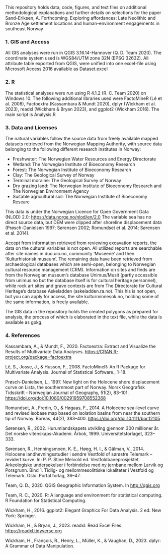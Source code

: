 This repository holds data, code, figures, and text files on additional methodological explanations and further details on selections for the paper Sand-Eriksen, A. Forthcoming. Exploring affordances: Late Neolithic and Bronze Age settlement locations and human-environment engagements in southeast Norway 

### 1. GIS and Access
All GIS analyses were run in QGIS 3.16.14-Hannover (Q. D. Team 2020). The coordinate system used is WGS84/UTM zone 32N (EPSG:32632). All attribute table exported from QGIS, were unified into one excel-file using Microsoft Access 2016 available as Dataset.excel

### 2. R
The statistical analyses were run using R 4.1.2 (R. C. Team 2020)  on Windows 10. The following additional libraries used were FactoMineR (Lê et al. 2008), Factoextra (Kassambara & Mundt 2020), dplyr (Wickham et al. 2023), readxl (Wickham & Bryan 2023), and ggplot2 (Wickham 2016). The main script is Analysis.R

### 3. Data and Licenses
The natural variables follow the source data from freely available mapped datasets retrieved from the Norwegian Mapping Authority, with source data belonging to the following different research institutes in Norway:
-	Freshwater: The Norwegian Water Resources and Energy Directorate
-	Wetland: The Norwegian Institute of Bioeconomy Research
-	Forest: The Norwegian Institute of Bioeconomy Research
-	Clay: The Geological Survey of Norway
-	Terminal moraine: The Geological Survey of Norway
-	Dry grazing land:  The Norwegian Institute of Bioeconomy Research and The Norwegian Environment Agency
-	Suitable agricultural soil: The Norwegian Institute of Bioeconomy Researc

This data is under the Norwegian Licence for Open Government Data (NLOD) 2.0: https://data.norge.no/nlod/en/2.0
The variable sea has no direct source data, but DEM were clipped after shoreline displacement data (Prøsch-Danielsen 1997; Sørensen 2002; Romundset et al. 2014; Sørensen et al. 2014). 

Accept from information retrieved from reviewing excavation reports, the data on the cultural variables is not open. All utilized reports are searchable after site names in duo.uio.no, community ‘Museene’ and then ‘Kulturhistorisk museum’. The remaining data have been retrieved from archaeological databases which are semi-open, belonging to Norwegian cultural resource management (CRM). Information on sites and finds are from the Norwegian museum’s database Unimus/Musit (partly accessible from unimus.no but the database itself is for cultural heritage personnel), while rock art sites and grave contexts are from The Directorate for Cultural Heritage’s database Askeladden (askeladden.ra.no). This his is not open, but you can apply for access, the site kulturminnesok.no, holding some of the same information, is freely available. 

The GIS data in the repository holds the created polygons as prepared for analysis, the process of which is elaborated in the text file, while the data is available as gpkg. 

### 4. References
Kassambara, A., & Mundt, F., 2020. Factoextra: Extract and Visualize the Results of Multivariate Data Analyses. https://CRAN.R-project.org/package=factoextra 

Lê, S., Josse, J., & Husson, F., 2008. FactoMineR: An R Package for Multivariate Analysis. Journal of Statistical Software., 1-18. 

Prøsch-Danielsen, L., 1997. New light on the Holocene shore displacement curve on Lista, the southernmost part of Norway. Norsk Geografisk Tidsskrift - Norwegian Journal of Geography, 51(2), 83–101. https://doi.org/doi:10.1080/00291959708552368

Romundset, A., Fredin, O., & Høgaas, F., 2014. A Holocene sea-level curve and revised isobase map based on isolation basins from near the southern tip of Norway. Boreas, 44(2), 383–400. https://doi.org/doi:10.1111/bor.12105

Sørensen, R., 2002. Hurumlandskapets utvikling gjennom 300 millioner år. Det norske vitenskaps-Akademi. Årbok, 1999. Universitetsforlaget, 323–333.

Sørensen, R., Henningsmoen, K. E., Høeg, H. I., & Gälman, V., 2014. Holocene landhevningsstudier i søndre Vestfold of sørøstre Telemark – revidert kurve. In: P. P. Stine Melvold ed. Vestfoldbaneprosjektet. Arkeologiske undersøkelser i forbindelse med ny jernbane mellom Larvik og Porsgrunn. Bind 1. Tidlig- og mellommesolittiske lokaliteter i Vestfold og Telemark. Oslo: Portal forlag, 36–47.

Team, Q. D., 2020. QGIS Geographic Information System. In http://qgis.org

Team, R. C., 2020. R: A language and environment for statistical computing. R Foundation for Statistical Computing.

Wickham, H., 2016. ggplot2: Elegant Graphics For Data Analysis. 2 ed. New York: Springer.

Wickham, H., & Bryan, J., 2023. readxl: Read Excel Files. https://readxl.tidyverse.org 

Wickham, H., François, R., Henry, L., Müller, K., & Vaughan, D., 2023. dplyr: A Grammar of Data Manipulation.



